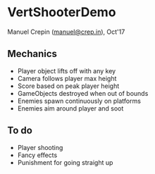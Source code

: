 VertShooterDemo
====
Manuel Crepin (manuel@crep.in), Oct'17

## Mechanics
* Player object lifts off with any key
* Camera follows player max height
* Score based on peak player height
* GameObjects destroyed when out of bounds
* Enemies spawn continuously on platforms
* Enemies aim around player and soot

## To do
* Player shooting
* Fancy effects
* Punishment for going straight up